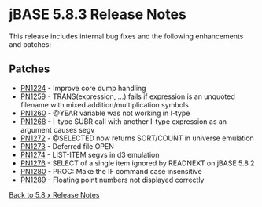# jBASE 5.8.3 Release Notes

<PageHeader />

This release includes internal bug fixes and the following enhancements and patches:

## Patches

- [PN1224](./pn1224/README.md) - Improve core dump handling  
- [PN1259](./pn1259/README.md) - TRANS(expression, ...) fails if expression is an unquoted filename with mixed addition/multiplication symbols  
- [PN1260](./pn1260/README.md) - @YEAR variable was not working in I-type  
- [PN1268](./pn1268/README.md) - I-type SUBR call with another I-type expression as an argument causes segv  
- [PN1272](./pn1272/README.md) - @SELECTED now returns SORT/COUNT in universe emulation  
- [PN1273](./pn1273/README.md) - Deferred file OPEN
- [PN1274](./pn1274/README.md) - LIST-ITEM segvs in d3 emulation
- [PN1276](./pn1276/README.md) - SELECT of a single item ignored by READNEXT on jBASE 5.8.2
- [PN1280](./pn1280/README.md) - PROC: Make the IF command case insensitive  
- [PN1289](./pn1289/README.md) - Floating point numbers not displayed correctly

[Back to 5.8.x Release Notes](./../README.md)
  
<PageFooter />
